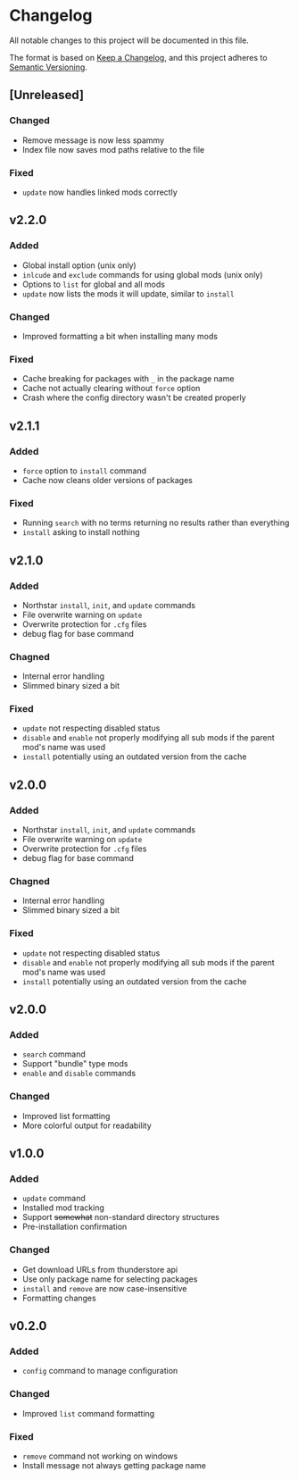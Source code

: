 # Changelog
All notable changes to this project will be documented in this file.

The format is based on [Keep a Changelog](https://keepachangelog.com/en/1.0.0/),
and this project adheres to [Semantic Versioning](https://semver.org/spec/v2.0.0.html).

## [Unreleased]

### Changed
- Remove message is now less spammy
- Index file now saves mod paths relative to the file

### Fixed
- `update` now handles linked mods correctly



## v2.2.0

### Added
- Global install option (unix only)
- `inlcude` and `exclude` commands for using global mods (unix only)
- Options to `list` for global and all mods
- `update` now lists the mods it will update, similar to `install`

### Changed
- Improved formatting a bit when installing many mods

### Fixed
- Cache breaking for packages with `_` in the package name
- Cache not actually clearing without `force` option
- Crash where the config directory wasn't be created properly



## v2.1.1

### Added 
- `force` option to `install` command
- Cache now cleans older versions of packages

### Fixed
- Running `search` with no terms returning no results rather than everything
- `install` asking to install nothing



## v2.1.0

### Added
- Northstar `install`, `init`, and `update` commands
- File overwrite warning on `update`
- Overwrite protection for `.cfg` files
- debug flag for base command

### Chagned
- Internal error handling
- Slimmed binary sized a bit 

### Fixed
- `update` not respecting disabled status
- `disable` and `enable` not properly modifying all sub mods if the parent mod's name was used
- `install` potentially using an outdated version from the cache


## v2.0.0

### Added
- Northstar `install`, `init`, and `update` commands
- File overwrite warning on `update`
- Overwrite protection for `.cfg` files
- debug flag for base command

### Chagned
- Internal error handling
- Slimmed binary sized a bit 

### Fixed
- `update` not respecting disabled status
- `disable` and `enable` not properly modifying all sub mods if the parent mod's name was used
- `install` potentially using an outdated version from the cache


## v2.0.0

### Added
- `search` command
- Support "bundle" type mods
- `enable` and `disable` commands

### Changed
- Improved list formatting
- More colorful output for readability


## v1.0.0

### Added 
- `update` command
- Installed mod tracking
- Support ~~somewhat~~ non-standard directory structures
- Pre-installation confirmation

### Changed
- Get download URLs from thunderstore api
- Use only package name for selecting packages
- `install` and `remove` are now case-insensitive
- Formatting changes



## v0.2.0

### Added
- `config` command to manage configuration

### Changed
- Improved `list` command formatting

### Fixed
- `remove` command not working on windows
- Install message not always getting package name

